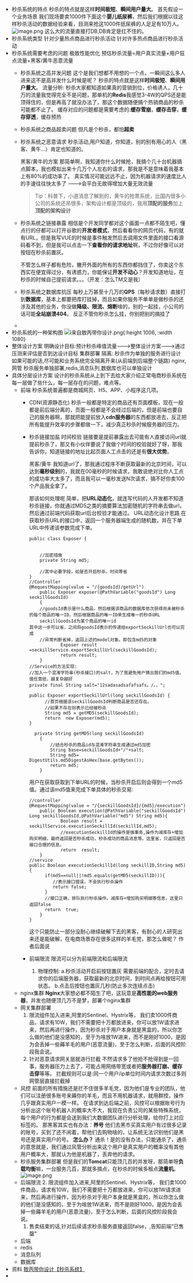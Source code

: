 - 秒杀系统的特点
  秒杀的特点就是这样**时间极短**、**瞬间用户量大**。
  首先假设一个业务场景
  我们现场要卖1000件下面这个**婴儿纸尿裤**，然后我们根据以往这样秒杀活动的数据经验来看，目测来抢这1000件纸尿裤的人足足有10万人。
  ![image.png](../assets/image_1656727214598_0.png)
  这么大的流量直接打DB,DB肯定是扛不住的。
- 秒杀系统类型
  针对少量热点商品进行秒杀活动
  针对许多热点商品进行秒杀活动
- 秒杀系统需要考虑的问题
  极致性能优化
  预估秒杀流量=用户真实流量+用户狂点流量+黑客/黄牛恶意流量
	- 秒杀系统之高并发问题
	  这个是我们想都不用想的一个点，一瞬间这么多人进来这不是高并发什么时候是呢？
	  秒杀的特点就是这样**时间极短**、**瞬间用户量大**。
	  流量分析:
	  秒杀大家都知道如果真的营销到位，价格诱人，几十万的流量我觉得完全不是问题，那单机的**Redis**我感觉3-4W的QPS还是能顶得住的，但是再高了就没办法了，那这个数据随便搞个热销商品的秒杀可能都不止了。
	  缓存对应的问题都是需要考虑的:**缓存雪崩**，**缓存击穿**，**缓存穿透**，缓存预热
	- 秒杀系统之商品超卖问题
	  但凡是个秒杀，都怕**超卖**
	- 秒杀系统之恶意请求
	  秒杀活动,用户知道，你知道，别的别有用心的人（黑客、黄牛...）肯定也知道的。
	  
	  黑客/黄牛的方案
	  那简单啊，我知道你什么时候抢，我搞个几十台机器搞点脚本，我也模拟出来十几万个人左右的请求，那我是不是意味着我基本上有80%的成功率了。
	  真实情况可能远远不止，因为机器请求的速度比人的手速往往快太多了
	  --->会平白无故得增加大量无效流量
	  
	  >Tip：科普下，小道消息了解到的，黄牛的抢票系统，比国内很多小公司的系统还吊很多，架构设计都是顶级的，我用**顶配的服务**加上**顶配的架构设计**
	- 秒杀系统之链接暴露
	  相信是个开发同学都对这个画面一点都不陌生吧，懂点行的仔都可以打开谷歌的**开发者模式**，然后看看你的网页代码，有的就有URL，但是我写VUE的时候是事件触发然后去调用文件里面的接口看源码看不到，但是我可以点击一下**查看你的请求地址**啊，不过你好像可以对按钮在秒杀前置灰。
	  
	  不管怎么样子都有危险，撇开外面的所有的东西你都挡住了，你卖这个东西实在便宜得过分，有诱惑力，你能保证**开发不动心**？开发知道地址，在秒杀的时候自己提前请求。。。（开发：怎么TM又是我）
	- 秒杀系统之数据库抗压
	  每秒上万甚至十几万的**QPS**（每秒请求数）直接打到**数据库**，基本上都要把库打挂掉，而且如果你服务不单单是做秒杀的还涉及其他的业务，你没做**降级、限流、熔断**啥的，别的一起挂，小公司的话可能**全站崩溃404**。
	  反正不管你秒杀怎么挂，你别把别的搞挂了
	-
- 秒杀系统的一种架构图
  ![i来自敖丙带你设计.png](../assets/image_1656727072295_0.png){:height 1006, :width 1080}
- 整体设计方案
  明确设计目标:预计秒杀峰值流量--->整体设计方案--->通过压测来评估是否到达设计目标
  集群部署
  隔离:
  秒杀作为单独的服务进行设计
  如果可能的话,尽可能和业务系统完全隔离开来(从前端到后端整个链路)
  nginx,网管
  秒杀服务单独部署,redis,消息队列,数据库也可以单独设计
- 具体分层设计方案
  设计的秒杀系统从上到下去给大家介绍正常电商秒杀系统在每一层做了些什么，每一层存在的问题，难点等。
	- 前端
	  秒杀系统普遍都是商城网页、H5、APP、小程序这几项。
		- CDN(资源静态化)
		  秒杀一般都是特定的商品还有页面模板，现在一般都是前后端分离的，页面一般都是不会经过后端的，但是前端也要自己的服务器啊，那就把能提前放入**cdn服务器**的东西都放进去，反正把所有能提升效率的步骤都做一下，减少真正秒杀时候服务器的压力。
		- 秒杀链接加盐
		  时间校验
		  链接要是提前暴露出去可能有人直接访问url就提前秒杀了，那又有小伙伴要说了我做个时间的校验就好了呀，那我告诉你，知道链接的地址比起页面人工点击的还是有**很大优势**。
		  
		  黑客/黄牛
		  我知道url了，那我通过程序不断获取最新的北京时间，可以达到**毫秒级别**的，我就在00毫秒的时候请求，我敢说绝对比你人工点的成功率大太多了，而且我可以一毫秒发送N次请求，搞不好你卖100个产品我全拿了。
		  
		  那该如何处理呢
		  简单，把**URL动态化**，就连写代码的人开发都不知道秒杀链接，你就通过MD5之类的摘要算法加密随机的字符串去做url，然后通过前端代码获取url后台校验才能通过。
		  URL动态化设计思路
		  在获取秒杀URL的接口中，返回一个服务器端生成的随机数，并在下单URL中传递该参数完成下单。
		  ```
		  public class Exposer {
		  
		  
		      //加密措施
		      private String md5;
		  
		      //其中必要字段，如是否开启秒杀，时间等省
		  }
		  //Controller
		  @RequestMapping(value = "/{goodsId}/getUrl")
		      public Exposer exposer(@PathVariable("goodsId") Long seckillGoodsId)
		      {
		      //goodsId表示是什么商品，然后根据该商品的数据库依次获得尚未被秒杀的每个商品的唯一ID，然后根据商品的唯一ID来生成唯一的秒杀URL
		      seckillGoodsId为某个商品的唯一id
		  其中这一步可以省，之间将goodsId表示的传递给exportSeckillUrl也可以完成
		      //异常判断省掉，返回上述的model对象。即包含md5的对象
		              Exposer result =seckillService.exportSeckillUrl(seckillGoodsId);
		              return result;
		      }
		  //Service的方法实现:
		  //加入一个混淆字符串(秒杀接口)的salt，为了我避免用户猜出我们的md5值，值任意给，越复杂越好
		  private final String salt="12sadasadsafafsafs。/。，";
		  
		  public Exposer exportSeckillUrl(long seckillGoodsId) {
		        //首页根据该seckillGoodsId判断商品是否还存在。
		        //如果不存在则表示已经被秒杀
		        String md5 = getMD5(seckillGoodsId);
		        return  new Exposer(md5);
		  }
		  
		    private String getMD5(long seckillGoodsId)
		      {
		          //结合秒杀的商品id与混淆字符串生成通过md5加密
		          String base=seckillGoodsId+"/"+salt;
		          String md5= DigestUtils.md5DigestAsHex(base.getBytes());
		          return md5;
		      }
		  
		  ```
		  用户在获取获取到下单URL的时候，当秒杀开启后则会得到一个md5值。通过该md5值来完成下单具体的秒杀交易:
		  ```
		  //controller
		  @RequestMapping(value = "/{seckillGoodsId}/{md5}/execution")
		      public Boolean execution(@PathVariable("seckillGoodsId") Long seckillGoodsId,@PathVariable("md5") String md5){
		              Boolean result = seckillService.executionSeckillId(seckillId,md5);
		              //executionSeckillId的操作是强事务,操作为减库存+增加购买明细，最终返回是否秒杀成功，秒杀成功的商品消息等。这里省，只返回是否接口合理的信息。
		              return  result;
		      }
		  //service
		  public Boolean executionSeckillId(long seckillID,String md5){
		        if(md5==null||!md5.equals(getMD5(seckillID))){
		           //表示接口错误，不会执行秒杀操作
		           return false;
		        }
		        //接口正确，排队执行秒杀操作。减库存+增加购买明细等信息，这里只返回false
		        return  true;
		      }
		  }
		  ```
		  这个只能防止一部分没耐心继续破解下去的黑客，有耐心的人研究出来还是能破解，在电商场景存在很多这样的羊毛党，那怎么做呢？
		  作者后面说
		- 前端限流
		  限流可以分为前端限流和后端限流
		  1. 物理控制:
		  a.秒杀活动开启前按钮置灰
		  需要前端的配合，定时去请求你的后端服务器，获取最新的北京时间，到时间点再给按钮可用状态。
		  b.点击后按钮也置灰几秒(防止多次连续点击)
	- nginx集群
	  **Nginx**大家想必都不陌生了吧，这玩意是**高性能的web服务器**，并发也随便顶几万不是梦，部署个nginx集群
	- 网关集群部署
	  1. 限流组件加入进来,阿里的Sentinel、Hystrix等，
	  我们卖1000件商品，请求有10W，我们不需要把十万都放进来，你可以放1W请求进来，然后再进行操作，因为秒杀对于用户本身就是黑盒的，所以你怎么做的他们是没感知的，至于为啥放1W进来，而不是刚好1000，是因为会丢掉一些薅羊毛的用户(恶意流量)，至于怎么判断，后面的风控阶段我会说。
	  2. 针对恶意请求网关层就进行拦截
	  不然请求多了他抢不抢得到是一回事，服务器压力上去了，可能占用网络带宽或者把**服务器打崩、缓存击穿**等等。
	  拦截规则可以是:同一个用户/ip单位时间内请求次数过多则网管层直接拦截掉
	- 风控
	  前面的所有措施还是拦不住很多羊毛党，因为他们是专业的团队，他们可以注册很多账号来薅你的羊毛，而且不用机器请求，就用群控，操作几乎跟真实用户一模一样。
	  在请求到达后端之前，风控可以根据账号行为分析出这个账号机器人的概率大不大，我现在负责公司的某些特殊系统，每个用户的行为都是会送到我们大数据团队进行分析处理，给你打上对应标签的。
	  那黑客其实也有办法：**养号**
	  他们去黑市买真实用户有过很多记录的账号，买到了还不闲着，帮他们去购物啥的，让系统无法识别他们是黑号还是真实用户的号。
	  **怎么办？**
	  通杀！是的没有办法，只能通杀了，通杀的意思就是，我们通过风管分析出来这个用户是真实用户的概率没有其他用户概率大，那就认为他是机器了，丢弃他的请求。
	- 秒杀服务集群部署
	  但是我们的**Tomcat**只能顶几百的并发呀，那简单呀**负载均衡**嘛，一台服务几百，那就多搞点，在秒杀的时候多租点**流量机**。
	  ![image.png](../assets/image_1656742919367_0.png)
	- 后端限流
	  2. 限流组件加入进来,阿里的Sentinel、Hystrix等，
	  我们卖1000件商品，请求有10W，我们不需要把十万都放进来，你可以放1W请求进来，然后再进行操作，因为秒杀对于用户本身就是黑盒的，所以你怎么做的他们是没感知的，至于为啥放1W进来，而不是刚好1000，是因为会丢掉一些薅羊毛的用户(恶意流量)，至于怎么判断，后面的风控阶段我会说。
	  1. 售卖结束的话,针对后续请求秒杀服务直接返回false，,告知前端“已售罄"
	- 后端
	- redis
	- 消息队列
	- 数据库
- 资料
  [敖丙带你设计【秒杀系统】](https://mp.weixin.qq.com/s/KWb3POodisbOEsQVblsoGw)
-